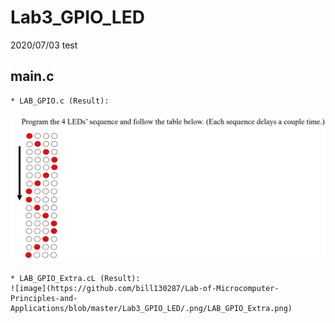 # Lab3_GPIO_LED
2020/07/03 test

## main.c
    * LAB_GPIO.c (Result):
   ![Alt text](https://raw.githubusercontent.com/bill130287/Lab-of-Microcomputer-Principles-and-Applications/master/Lab3_GPIO_LED/.png/LAB_GPIO.png)
    
    * LAB_GPIO_Extra.cL (Result):
    ![image](https://github.com/bill130287/Lab-of-Microcomputer-Principles-and-Applications/blob/master/Lab3_GPIO_LED/.png/LAB_GPIO_Extra.png)    
